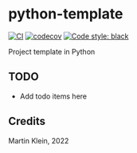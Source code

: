 # python-template

[![CI](https://github.com/0-k/python-template/actions/workflows/workflow.yml/badge.svg)](https://github.com/0-k/python-template/actions/workflows/workflow.yml)
[![codecov](https://codecov.io/gh/0-k/python-template/branch/master/graph/badge.svg)](https://codecov.io/gh/0-k/python-template)
[![Code style: black](https://img.shields.io/badge/code%20style-black-000000.svg)](https://github.com/psf/black)


Project template in Python


## TODO

* Add todo items here

## Credits

Martin Klein, 2022